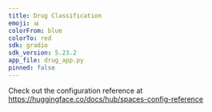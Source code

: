 ```yaml
---
title: Drug Classification
emoji: 📊
colorFrom: blue
colorTo: red
sdk: gradio
sdk_version: 5.23.2
app_file: drug_app.py
pinned: false
---
```


Check out the configuration reference at https://huggingface.co/docs/hub/spaces-config-reference
